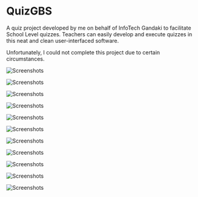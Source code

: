 # QuizGBS
A quiz project developed by me on behalf of InfoTech Gandaki to facilitate School Level quizzes. Teachers can easily develop and execute quizzes in this neat and clean user-interfaced software.

Unfortunately, I could not complete this project due to certain circumstances.

![Screenshots](quiz%20screenshots%2Fhomepage.png)

![Screenshots](quiz%20screenshots%2Fquiz%20round%20list.png)

![Screenshots](quiz%20screenshots%2Fgeneral%20round.png)

![Screenshots](quiz%20screenshots%2Fgeneral%20round%20rules.png)

![Screenshots](quiz%20screenshots%2Fquiz%20question.png)

![Screenshots](quiz%20screenshots%2Fquiz%20screenshot.png)

![Screenshots](quiz%20screenshots%2Fquiz%20answer%20show.png)

![Screenshots](quiz%20screenshots%2Fparticipant%20list.png)

![Screenshots](quiz%20screenshots%2Fscoreboard.png)

![Screenshots](quiz%20screenshots%2Fset%20score%20feature.png)

![Screenshots](quiz%20screenshots%2Fabout%20us.png)
